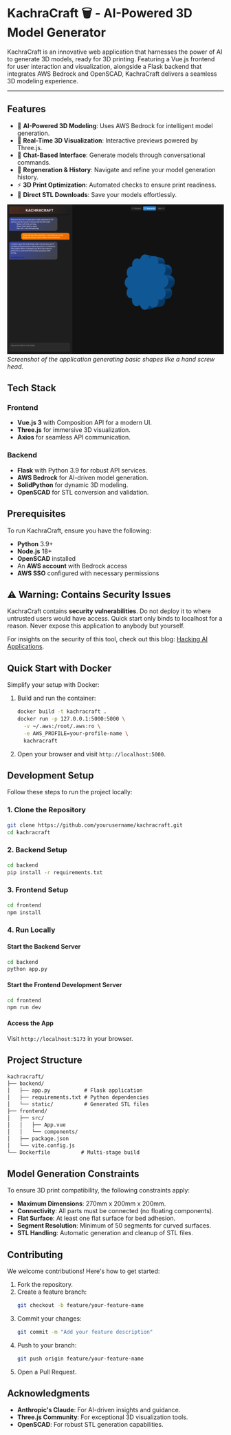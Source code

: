 # KachraCraft 🗑️ - AI-Powered 3D Model Generator

KachraCraft is an innovative web application that harnesses the power of AI to generate 3D models, ready for 3D printing. Featuring a Vue.js frontend for user interaction and visualization, alongside a Flask backend that integrates AWS Bedrock and OpenSCAD, KachraCraft delivers a seamless 3D modeling experience.

---

## Features

- 🤖 **AI-Powered 3D Modeling**: Uses AWS Bedrock for intelligent model generation.
- 🎨 **Real-Time 3D Visualization**: Interactive previews powered by Three.js.
- 💬 **Chat-Based Interface**: Generate models through conversational commands.
- 🔄 **Regeneration & History**: Navigate and refine your model generation history.
- ⚡ **3D Print Optimization**: Automated checks to ensure print readiness.
- 💾 **Direct STL Downloads**: Save your models effortlessly.

![KachraCraft Screenshot](.assets/screenshot.png)
*Screenshot of the application generating basic shapes like a hand screw head.*

## Tech Stack

### Frontend
- **Vue.js 3** with Composition API for a modern UI.
- **Three.js** for immersive 3D visualization.
- **Axios** for seamless API communication.

### Backend
- **Flask** with Python 3.9 for robust API services.
- **AWS Bedrock** for AI-driven model generation.
- **SolidPython** for dynamic 3D modeling.
- **OpenSCAD** for STL conversion and validation.

## Prerequisites

To run KachraCraft, ensure you have the following:

- **Python** 3.9+
- **Node.js** 18+
- **OpenSCAD** installed
- An **AWS account** with Bedrock access
- **AWS SSO** configured with necessary permissions

## ⚠️ Warning: Contains Security Issues

KachraCraft contains **security vulnerabilities**. Do not deploy it to where untrusted users would have access. Quick start only binds to localhost for a reason. Never expose this application to anybody but yourself. 

For insights on the security of this tool, check out this blog: [Hacking AI Applications](https://www.securityrunners.io/post/hacking-ai-applications).

## Quick Start with Docker

Simplify your setup with Docker:

1. Build and run the container:
   ```bash
   docker build -t kachracraft .
   docker run -p 127.0.0.1:5000:5000 \
     -v ~/.aws:/root/.aws:ro \
     -e AWS_PROFILE=your-profile-name \
     kachracraft
   ```

2. Open your browser and visit `http://localhost:5000`.

## Development Setup

Follow these steps to run the project locally:

### 1. Clone the Repository
```bash
git clone https://github.com/yourusername/kachracraft.git
cd kachracraft
```

### 2. Backend Setup
```bash
cd backend
pip install -r requirements.txt
```

### 3. Frontend Setup
```bash
cd frontend
npm install
```

### 4. Run Locally

#### Start the Backend Server
```bash
cd backend
python app.py
```

#### Start the Frontend Development Server
```bash
cd frontend
npm run dev
```

#### Access the App
Visit `http://localhost:5173` in your browser.

## Project Structure

```
kachracraft/
├── backend/
│   ├── app.py           # Flask application
│   ├── requirements.txt # Python dependencies
│   └── static/          # Generated STL files
├── frontend/
│   ├── src/
│   │   ├── App.vue
│   │   └── components/
│   ├── package.json
│   └── vite.config.js
└── Dockerfile          # Multi-stage build
```

## Model Generation Constraints

To ensure 3D print compatibility, the following constraints apply:

- **Maximum Dimensions**: 270mm x 200mm x 200mm.
- **Connectivity**: All parts must be connected (no floating components).
- **Flat Surface**: At least one flat surface for bed adhesion.
- **Segment Resolution**: Minimum of 50 segments for curved surfaces.
- **STL Handling**: Automatic generation and cleanup of STL files.

## Contributing

We welcome contributions! Here's how to get started:

1. Fork the repository.
2. Create a feature branch:
   ```bash
   git checkout -b feature/your-feature-name
   ```
3. Commit your changes:
   ```bash
   git commit -m "Add your feature description"
   ```
4. Push to your branch:
   ```bash
   git push origin feature/your-feature-name
   ```
5. Open a Pull Request.

## Acknowledgments

- **Anthropic's Claude**: For AI-driven insights and guidance.
- **Three.js Community**: For exceptional 3D visualization tools.
- **OpenSCAD**: For robust STL generation capabilities.
